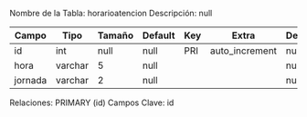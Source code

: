 
  Nombre de la Tabla: horarioatencion
  Descripción: null

| Campo          | Tipo | Tamaño    |  Default    | Key | Extra | Description | 
|----------------|------|-----------|-------------|-----|-------|-------------|
|id| int| null |null | PRI | auto_increment| null |
|hora| varchar| 5 |null |  | | null |
|jornada| varchar| 2 |null |  | | null |

Relaciones:  PRIMARY (id) 
Campos Clave: id
